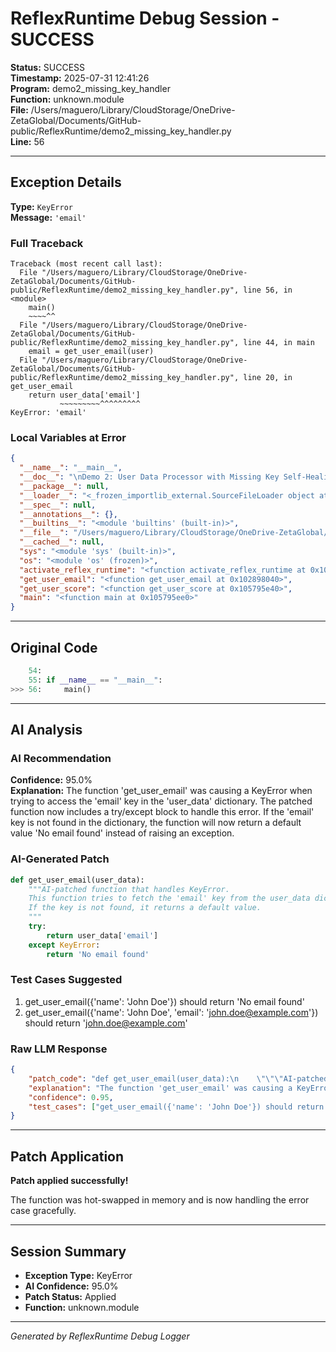 # ReflexRuntime Debug Session - SUCCESS

**Status:** SUCCESS  
**Timestamp:** 2025-07-31 12:41:26  
**Program:** demo2_missing_key_handler  
**Function:** unknown.module  
**File:** /Users/maguero/Library/CloudStorage/OneDrive-ZetaGlobal/Documents/GitHub-public/ReflexRuntime/demo2_missing_key_handler.py  
**Line:** 56  

---

## Exception Details

**Type:** `KeyError`  
**Message:** `'email'`  

### Full Traceback
```
Traceback (most recent call last):
  File "/Users/maguero/Library/CloudStorage/OneDrive-ZetaGlobal/Documents/GitHub-public/ReflexRuntime/demo2_missing_key_handler.py", line 56, in <module>
    main()
    ~~~~^^
  File "/Users/maguero/Library/CloudStorage/OneDrive-ZetaGlobal/Documents/GitHub-public/ReflexRuntime/demo2_missing_key_handler.py", line 44, in main
    email = get_user_email(user)
  File "/Users/maguero/Library/CloudStorage/OneDrive-ZetaGlobal/Documents/GitHub-public/ReflexRuntime/demo2_missing_key_handler.py", line 20, in get_user_email
    return user_data['email']
           ~~~~~~~~~^^^^^^^^^
KeyError: 'email'

```

### Local Variables at Error
```json
{
  "__name__": "__main__",
  "__doc__": "\nDemo 2: User Data Processor with Missing Key Self-Healing\n========================================================\n\nShows ReflexRuntime automatically fixing missing key errors.\n",
  "__package__": null,
  "__loader__": "<_frozen_importlib_external.SourceFileLoader object at 0x102795e00>",
  "__spec__": null,
  "__annotations__": {},
  "__builtins__": "<module 'builtins' (built-in)>",
  "__file__": "/Users/maguero/Library/CloudStorage/OneDrive-ZetaGlobal/Documents/GitHub-public/ReflexRuntime/demo2_missing_key_handler.py",
  "__cached__": null,
  "sys": "<module 'sys' (built-in)>",
  "os": "<module 'os' (frozen)>",
  "activate_reflex_runtime": "<function activate_reflex_runtime at 0x105795da0>",
  "get_user_email": "<function get_user_email at 0x102898040>",
  "get_user_score": "<function get_user_score at 0x105795e40>",
  "main": "<function main at 0x105795ee0>"
}
```

---

## Original Code

```python
    54: 
    55: if __name__ == "__main__":
>>> 56:     main()
```

---

## AI Analysis


### AI Recommendation
**Confidence:** 95.0%  
**Explanation:** The function 'get_user_email' was causing a KeyError when trying to access the 'email' key in the 'user_data' dictionary. The patched function now includes a try/except block to handle this error. If the 'email' key is not found in the dictionary, the function will now return a default value 'No email found' instead of raising an exception.

### AI-Generated Patch
```python
def get_user_email(user_data):
    """AI-patched function that handles KeyError.
    This function tries to fetch the 'email' key from the user_data dictionary.
    If the key is not found, it returns a default value.
    """
    try:
        return user_data['email']
    except KeyError:
        return 'No email found'
```

### Test Cases Suggested
1. get_user_email({'name': 'John Doe'}) should return 'No email found'
2. get_user_email({'name': 'John Doe', 'email': 'john.doe@example.com'}) should return 'john.doe@example.com'

### Raw LLM Response
```json
{
    "patch_code": "def get_user_email(user_data):\n    \"\"\"AI-patched function that handles KeyError.\n    This function tries to fetch the 'email' key from the user_data dictionary.\n    If the key is not found, it returns a default value.\n    \"\"\"\n    try:\n        return user_data['email']\n    except KeyError:\n        return 'No email found'",
    "explanation": "The function 'get_user_email' was causing a KeyError when trying to access the 'email' key in the 'user_data' dictionary. The patched function now includes a try/except block to handle this error. If the 'email' key is not found in the dictionary, the function will now return a default value 'No email found' instead of raising an exception.",
    "confidence": 0.95,
    "test_cases": ["get_user_email({'name': 'John Doe'}) should return 'No email found'", "get_user_email({'name': 'John Doe', 'email': 'john.doe@example.com'}) should return 'john.doe@example.com'"]
}
```

---

## Patch Application

**Patch applied successfully!**

The function was hot-swapped in memory and is now handling the error case gracefully.

---

## Session Summary

- **Exception Type:** KeyError
- **AI Confidence:** 95.0%
- **Patch Status:** Applied
- **Function:** unknown.module

---

*Generated by ReflexRuntime Debug Logger*
